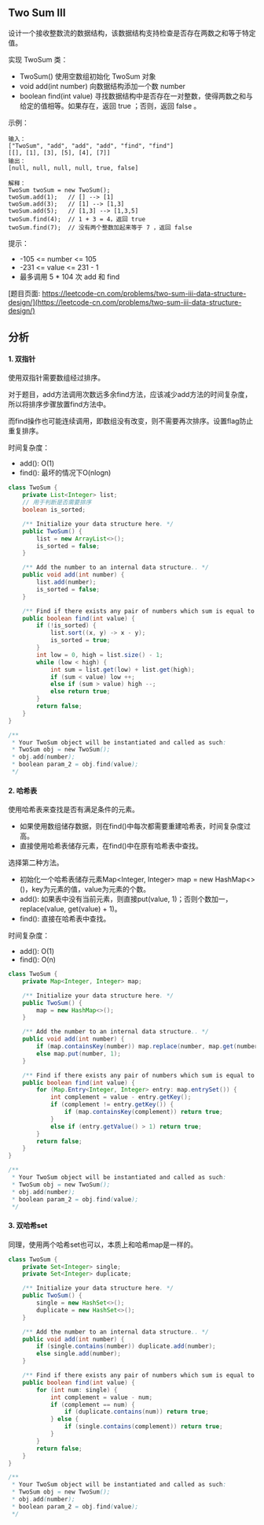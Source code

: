 ## Two Sum III

设计一个接收整数流的数据结构，该数据结构支持检查是否存在两数之和等于特定值。

实现 TwoSum 类：

* TwoSum() 使用空数组初始化 TwoSum 对象
* void add(int number) 向数据结构添加一个数 number
* boolean find(int value) 寻找数据结构中是否存在一对整数，使得两数之和与给定的值相等。如果存在，返回 true ；否则，返回 false 。

示例：

    输入：
    ["TwoSum", "add", "add", "add", "find", "find"]
    [[], [1], [3], [5], [4], [7]]
    输出：
    [null, null, null, null, true, false]
    
    解释：
    TwoSum twoSum = new TwoSum();
    twoSum.add(1);   // [] --> [1]
    twoSum.add(3);   // [1] --> [1,3]
    twoSum.add(5);   // [1,3] --> [1,3,5]
    twoSum.find(4);  // 1 + 3 = 4，返回 true
    twoSum.find(7);  // 没有两个整数加起来等于 7 ，返回 false

提示：

* -105 <= number <= 105
* -231 <= value <= 231 - 1
* 最多调用 5 * 104 次 add 和 find

[题目页面: https://leetcode-cn.com/problems/two-sum-iii-data-structure-design/](https://leetcode-cn.com/problems/two-sum-iii-data-structure-design/)

## 分析

#### 1. 双指针

使用双指针需要数组经过排序。

对于题目，add方法调用次数远多余find方法，应该减少add方法的时间复杂度，所以将排序步骤放置find方法中。

而find操作也可能连续调用，即数组没有改变，则不需要再次排序。设置flag防止重复排序。

时间复杂度：

* add(): O(1)
* find(): 最坏的情况下O(nlogn)

```java
class TwoSum {
    private List<Integer> list;
    // 用于判断是否需要排序
    boolean is_sorted;

    /** Initialize your data structure here. */
    public TwoSum() {
        list = new ArrayList<>();
        is_sorted = false;
    }

    /** Add the number to an internal data structure.. */
    public void add(int number) {
        list.add(number);
        is_sorted = false;
    }

    /** Find if there exists any pair of numbers which sum is equal to the value. */
    public boolean find(int value) {
        if (!is_sorted) {
            list.sort((x, y) -> x - y);
            is_sorted = true;
        }
        int low = 0, high = list.size() - 1;
        while (low < high) {
            int sum = list.get(low) + list.get(high);
            if (sum < value) low ++;
            else if (sum > value) high --;
            else return true;
        }
        return false;
    }
}

/**
 * Your TwoSum object will be instantiated and called as such:
 * TwoSum obj = new TwoSum();
 * obj.add(number);
 * boolean param_2 = obj.find(value);
 */
```

#### 2. 哈希表

使用哈希表来查找是否有满足条件的元素。

* 如果使用数组储存数据，则在find()中每次都需要重建哈希表，时间复杂度过高。
* 直接使用哈希表储存元素，在find()中在原有哈希表中查找。

选择第二种方法。

* 初始化一个哈希表储存元素Map<Integer, Integer> map = new HashMap<>()，key为元素的值，value为元素的个数。
* add(): 如果表中没有当前元素，则直接put(value, 1)；否则个数加一，replace(value, get(value) + 1)。
* find(): 直接在哈希表中查找。

时间复杂度：

* add(): O(1)
* find(): O(n)

```java
class TwoSum {
    private Map<Integer, Integer> map;

    /** Initialize your data structure here. */
    public TwoSum() {
        map = new HashMap<>();
    }

    /** Add the number to an internal data structure.. */
    public void add(int number) {
        if (map.containsKey(number)) map.replace(number, map.get(number) + 1);
        else map.put(number, 1);
    }

    /** Find if there exists any pair of numbers which sum is equal to the value. */
    public boolean find(int value) {
        for (Map.Entry<Integer, Integer> entry: map.entrySet()) {
            int complement = value - entry.getKey();
            if (complement != entry.getKey()) {
                if (map.containsKey(complement)) return true;
            }
            else if (entry.getValue() > 1) return true;
        }
        return false;
    }
}

/**
 * Your TwoSum object will be instantiated and called as such:
 * TwoSum obj = new TwoSum();
 * obj.add(number);
 * boolean param_2 = obj.find(value);
 */
```

#### 3. 双哈希set

同理，使用两个哈希set也可以，本质上和哈希map是一样的。

```java
class TwoSum {
    private Set<Integer> single;
    private Set<Integer> duplicate;

    /** Initialize your data structure here. */
    public TwoSum() {
        single = new HashSet<>();
        duplicate = new HashSet<>();
    }

    /** Add the number to an internal data structure.. */
    public void add(int number) {
        if (single.contains(number)) duplicate.add(number);
        else single.add(number);
    }

    /** Find if there exists any pair of numbers which sum is equal to the value. */
    public boolean find(int value) {
        for (int num: single) {
            int complement = value - num;
            if (complement == num) {
                if (duplicate.contains(num)) return true;
            } else {
                if (single.contains(complement)) return true;
            }
        }
        return false;
    }
}

/**
 * Your TwoSum object will be instantiated and called as such:
 * TwoSum obj = new TwoSum();
 * obj.add(number);
 * boolean param_2 = obj.find(value);
 */
```

